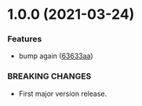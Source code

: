 # 1.0.0 (2021-03-24)


### Features

* bump again ([63633aa](https://github.com/JoshPiper/GModStore-Version-Parser/commit/63633aa4115e4da304956baacb24a61c4e241451))


### BREAKING CHANGES

* First major version release.



